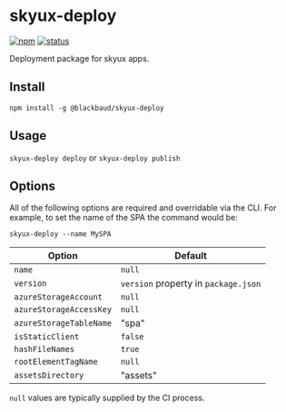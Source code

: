 # skyux-deploy

[![npm](https://img.shields.io/npm/v/@blackbaud/skyux-deploy.svg)](https://www.npmjs.com/package/@blackbaud/skyux-deploy)
[![status](https://travis-ci.org/blackbaud/skyux-deploy.svg?branch=master)](https://travis-ci.org/blackbaud/skyux-deploy)

Deployment package for skyux apps.

## Install

`npm install -g @blackbaud/skyux-deploy`

## Usage

`skyux-deploy deploy` or `skyux-deploy publish`

## Options

All of the following options are required and overridable via the CLI. For example, to set the name of the SPA the command would be:

`skyux-deploy --name MySPA`

| Option                  | Default                              |
| ----------------------- | ------------------------------------ |
| `name`                  | `null`                               |
| `version`               | `version` property in `package.json` |
| `azureStorageAccount`   | `null`                               |
| `azureStorageAccessKey` | `null`                               |
| `azureStorageTableName` | "spa"                                |
| `isStaticClient`        | `false`                              |
| `hashFileNames`         | `true`                               |
| `rootElementTagName`    | `null`                               |
| `assetsDirectory`       | "assets"                             |

`null` values are typically supplied by the CI process.
